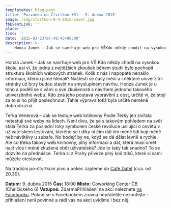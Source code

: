 ```yaml
---
templateKey: blog-post
title: 'Pozvánka na Čtvrtkon #31 – 9. dubna 2015'
image: /img/ctvrtkon-9-4-2015-cover.jpg
fbEventLink: ''
place: ''
time: ''
date: '2015-03-23T07:48:43+00:00'
description: >-
    Honza Junek – Jak se navrhuje web pro VŠKdo někdy chodil na vysokou školu, asi ví, že jedna z nejtěžších zkoušek během studií bylo pochopit strukturu školních webových stránek. Kolik z n...
---
```

Honza Junek – Jak se navrhuje web pro VŠ Kdo někdy chodil na vysokou školu, asi ví, že jedna z nejtěžších zkoušek během studií bylo pochopit strukturu školních webových stránek. Kolik z nás i napopáté nenašlo informaci, kterou jsme hledali? Naštěstí se časy mění a i některé univerzitní stránky už brzy budou stavět na smysluplném návrhu. Honza Junek je u toho a podělí se s vámi o své zkušenosti s návrhem jednoho takového univerzitního webu. Kdo zná jeho poutavá vyprávění z cest, určitě ví, že stojí za to si ho přijít poslechnout. Tahle výprava totiž byla určitě neméně dobrodružná.

Terka Venerová – Jak se testuje web knihovny Podle Terky jen zvířata netestují své weby na lidech. Není divu, že se s takovým pohledem na svět stala Terka za poslední roky symbolem české revoluce usilující o osvětu v uživatelském testování, kterého se i díky ní čím dál tím méně lidí bojí méně než návštěvy u zubaře. No bodejť by ne, když se dá dělat levně a rychle. Ale co třeba takový web knihovny, plný informací a dat, která musí umět najít více i méně zkušená obět uživatelská? Jde to taky tak snadno? To se dozvíte na přednášce. Terka si z Prahy přiveze plný koš triků, které si sami můžete otestovat.

Na tradiční po-čtvrtkoní pivo a pokec zajdeme do [Café Datel](http://www.cafedatel.cz/) (cca. od 20.30).

**Datum:** 9. dubna 2015 **Čas:** 18:00 **Místo:** Coworking Center ČB (Chelčického 6) **Vstupné:** ZdarmaPřihlášení na akci naleznete [na Facebooku](https://www.facebook.com/events/382861418565016/ "UX Čtvrtkon"). Pokud se s Facebookem zrovna nepřátelíte nezoufejte – přihlášení není povinné a rádi vás na akci uvidíme i bez něj. 
